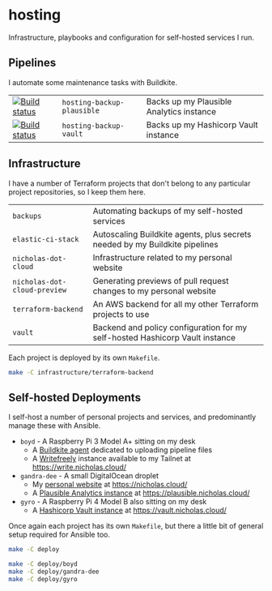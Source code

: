 # hosting

Infrastructure, playbooks and configuration for self-hosted services I run.

## Pipelines

I automate some maintenance tasks with Buildkite.

|                                                                                                                                                                               |                            |                                          |
| ----------------------------------------------------------------------------------------------------------------------------------------------------------------------------- | -------------------------- | ---------------------------------------- |
| [![Build status](https://badge.buildkite.com/97343e68892aa5fbb7fd00885adb0a28fdd9468cbb28763ef3.svg?branch=main)](https://buildkite.com/nchlswhttkr/hosting-backup-plausible) | `hosting-backup-plausible` | Backs up my Plausible Analytics instance |
| [![Build status](https://badge.buildkite.com/c4820c1695baf489be6ca1eb3104096ac289c88602b1d91ac3.svg?branch=main)](https://buildkite.com/nchlswhttkr/hosting-backup-vault)     | `hosting-backup-vault`     | Backs up my Hashicorp Vault instance     |

## Infrastructure

I have a number of Terraform projects that don't belong to any particular project repositories, so I keep them here.

|                              |                                                                              |
| ---------------------------- | ---------------------------------------------------------------------------- |
| `backups`                    | Automating backups of my self-hosted services                                |
| `elastic-ci-stack`           | Autoscaling Buildkite agents, plus secrets needed by my Buildkite pipelines  |
| `nicholas-dot-cloud`         | Infrastructure related to my personal website                                |
| `nicholas-dot-cloud-preview` | Generating previews of pull request changes to my personal website           |
| `terraform-backend`          | An AWS backend for all my other Terraform projects to use                    |
| `vault`                      | Backend and policy configuration for my self-hosted Hashicorp Vault instance |

Each project is deployed by its own `Makefile`.

```sh
make -C infrastructure/terraform-backend
```

## Self-hosted Deployments

I self-host a number of personal projects and services, and predominantly manage these with Ansible.

- `boyd` - A Raspberry Pi 3 Model A+ sitting on my desk
  - A [Buildkite agent](https://buildkite.com/) dedicated to uploading pipeline files
  - A [Writefreely](https://writefreely.org/) instance available to my Tailnet at https://write.nicholas.cloud/
- `gandra-dee` - A small DigitalOcean droplet
  - My [personal website](https://github.com/nchlswhttkr/website/) at https://nicholas.cloud/
  - A [Plausible Analytics instance](https://plausible.io/) at https://plausible.nicholas.cloud/
- `gyro` - A Raspberry Pi 4 Model B also sitting on my desk
  - A [Hashicorp Vault instance](https://www.hashicorp.com/products/vault) at https://vault.nicholas.cloud/

Once again each project has its own `Makefile`, but there a little bit of general setup required for Ansible too.

```sh
make -C deploy

make -C deploy/boyd
make -C deploy/gandra-dee
make -C deploy/gyro
```

